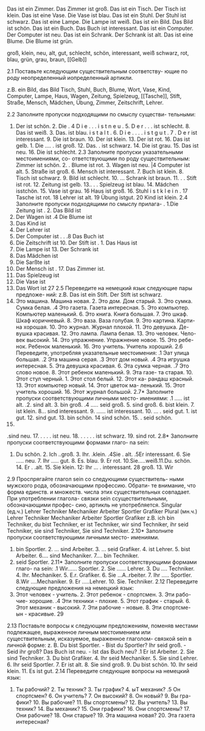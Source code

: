 Das ist ein Zimmer. Das Zimmer ist groß. Das ist ein Tisch. Der Tisch ist klein. Das ist eine Vase. Die Vase ist blau. Das ist ein Stuhl. Der Stuhl ist schwarz. Das ist eine Lampe. Die Lampe ist weiß. Das ist ein Bild. Das Bild ist schön. Das ist ein Buch. Das Buch ist interessant. Das ist ein Computer. Der Computer ist neu. Das ist ein Schrank. Der Schrank ist alt. Das ist eine Blume. Die Blume ist grün.

groß, klein, neu, alt, gut, schlecht, schön, interessant, weiß
schwarz, rot, blau, grün, grau, braun, [[Gelb]]

 2.1 Поставьте кследующим существительным соответству- ющие по роду неопределенный иопределенный артикли.
 
z.B. ein Bild, das Bild
Tisch, Stuhl, Buch, Blume, Wort, Vase, Kind, Computer, Lampe, Haus, Wagen, Zeitung, Spielzeug, [[Tasche]], Stift, Straße, Mensch, Mädchen, Übung, Zimmer, Zeitschrift, Lehrer.

2.2 Заполните пропуски подходящими по смыслу существи- тельными:
1. Der ist schön. 2. Die . 4 D i e . . . i s t n e u . 5. D e r . .
. ist schlecht. 8. Das
ist weiß. 3. Das. ist blau. i s t a l t . 6. D i e . . . . i s t g u t . 7 . D e r ist interessant. 9. Die ist
braun. 10. Der ist klein. 13. Der
ist rot. 16. Das
ist gelb. 1. Die .... . ist groß. 12. Das.
. ist schwarz. 14. Die ist grau. 15. Das ist neu. 16. Die
ist schlecht.
2.3 Заполните пропуски указательными местоимениями, со- ответствующими по роду существительным:
Zimmer ist schön. 2. . Blume ist rot. 3.
Wagen ist neu. |4
Computer ist alt. 5. Straße ist groß. 6. Mensch ist interessant. 7. Buch ist klein. 8. Tisch ist schwarz. 9.
Bild ist schlecht. 10. ... Schrank ist braun. 11. . . Stift ist rot. 12. Zeitung ist gelb. 13.. . . Spielzeug ist blau. 14.
Mädchen isstchön. 15. Vase ist grau. 16 Haus ist groß. 16. Stuhl i s t k l e i n . 17
Tasche ist rot. 18
Lehrer ist alt. 19
Übung istgut. 20 Kind ist klein.
2.4 Заполните пропуски подходящими по смыслу прилага- .
1.Die Zeitung ist
. 2. Das Bild ist
3. Der Wagen ist
.4 Die Blume ist
5. Das Kind ist
6. Der Lehrer ist
7. Der Computer ist
. . .8 Das Buch ist
9. Die Zeitschrift ist 10. Der Stift ist
. 1. Das Haus ist
12. Die Lampe ist 13. Der Schrank ist
14. Das Mädchen ist
15. Die Sarßte ist
16. Der Mensch ist
. 17. Das Zimmer ist.
18. Das Spielzeug ist
19. Die Vase ist
20. Das Wort ist
27
 2.5 Переведите на немецкий язык следующие пары предложе- ний:
z.B. Das ist ein Stift. Der Stift ist schwarz.
1. Это машина. Машина новая. 2. Это дом. Дом старый. 3. Это сумка. Сумка белая. .4 Это газета. Газета интересная. 5. Это компьютер. Компьютер маленький. 6. Это книга. Книга большая. 7. Это шкаф. Шкаф коричневый. 8. Это ваза. Ваза голубая. 9. Это картина. Карти- на хорошая. 10. Это журнал. Журнал плохой. 11. Это девушка. Де- вушка красивая. 12. Это лампа. Лампа белая. 13. Это человек. Чело- век высокий. 14. Это упражнение. Упражнение новое. 15. Это ребе- нок. Ребенок маленький. 16. Это учитель. Учитель хороший.
2.6 Переведите, употребляя указательные местоимения:
.1 Эат улица большая. .2 Эта машина серая. .3 Этот дом новый. .4 Эта игрушка интересная. 5. Эта девушка красивая. 6. Эта сумка черная. .7 Это слово новое. 8. Этот ребенок маленький. 9. Эта газе- та старая. 10. Этот стул черный. 1. Этот стол белый. 12. Этот ка- рандаш красный. 13. Этот компьютер новый. 14. Этот цветок ма- ленький. 15. Этот учитель хороший. 16. Этот журнал большой.
2.7* Заполните пропуски соответствующими личными место- имениями:
.1 ..... ist alt. .2. sind alt. 3. bin groß. .4 ..... seid groß. 5.
sind groß. 6. bist klein. 7.
ist klein. 8...
sind interessant. 9. ...... ist interessant. 10. ... . seid gut. 1. ist gut. 12. sind gut. 13. bin schön. 14 sind schön. 15. . seid schön.
161.
.sind neu. 17. . . . . ist neu. 18. . . . . . ist schwarz. 19. sind rot.
2.8* Заполните пропуски соответствующими формами глаго- na sein:
1. Du
schön. 2. Ich
..groß. 3. Ihr. .klein. .4Sie . alt. .5Er interessant. 6. Sie ..... neu. 7. Ihr ..... gut. 8. Es.
blau. 9. Er
rot. 10.Sie.....weiß.11.Du. schön. 14. Er . .alt. 15. Sie
klein. 12: Ihr ...
. interessant. 28
groß. 13.
Wir

 2.9
Проспрягайте глагол sein со следующими существитель- ными мужского рода, обозначающими профессию. Обрати- те внимание, что форма единств. и множеств. числа этих существительных совпадает. При употреблении глагола- связки sein ссуществительными, обозначающими профес- сию, артикль не употребляется.
Singular (ед.ч.) Lehrer
Techniker Mechaniker
Arbeiter
Sportler Grafiker
Plural (мн.ч.) Lehrer Techniker Mechaniker Arbeiter Sportler
Grafiker
z.B. ich bin Techniker, du bist Techniker, er ist Techniker, wir sind Techniker, ihr seid Techniker, sie sind Techniker, Sie sind Techniker.
2.10* Заполните пропуски соответствующими личными место- имениями.
1. bin Sportler. 2. ... sind Arbeiter. 3. ... seid Grafiker. 4. ist Lehrer. 5. bist Arbeiter. 6.... sind Mechaniker. 7.... bin Techniker.
8. seid Sportler.
2.11* Заполните пропуски соответствующими формами глаго- na sein:
.1 Wir...... Sportler. 2. Sie ...... Lehrer. 3. Du .... Techniker. 4. Ihr. Mechaniker. 5. E.r. Grafiker. 6. Sie ...A..rbeiter. 7. Ihr ..... Sportler.
8.Wir ....Mechaniker. 9. Er .....Lehrer. 10. Sie. Techniker.
2.12 Переведите следующие предложения на немецкий язык:
1. Этот человек - учитель. 2. Этот ребенок - спортсмен. 3. Эти рабо- чие- хорошие. .4 Эти техники - плохие. 5. Этот график - старый. 6. Этот механик - высокий. 7. Эти рабочие - новые. 8. Эти спортсме-
ын - красивые.
29

 2.13 Поставьте вопросы к следующим предложениям, поменяв местами подлежащее, выраженное личным местоимением
или существительным, исказуемое, выраженное глаголом- связкой sein в личной форме:
z. B. Du bist Sportler. - Bist du Sportler?
Ihr seid groß. - Seid ihr groß?
Das Buch ist neu. - Ist das Buch neu?
.1 Er ist Arbeiter. 2. Sie sind Techniker. 3. Du bist Grafiker. 4. Ihr seid Mechaniker. 5. Sie sind Lehrer. 6. Ihr seid Sportler. 7. Er ist alt. 8. Sie sind groß. 9. Du bist schön. 10. Ihr seid klein. 11. Es ist gut.
2.14 Переведите следующие вопросы на немецкий язык:
1. Ты рабочий? 2. Ты техник? 3. Ты график? 4. ыТ механик? .5 Он спортсмен? 6. Он учитель? 7. Он высокий? 8. Он новый? 9. Вы гра- фики? 10. Вы рабочие? 11. Вы спортсмены? 12. Вы учитель? 13. Вы техник? 14. Вы механик? 15. Они графики? 16. Они спортсмены? 17. Они рабочие? 18. Они старые? 19. Эта машина новая? 20. Эта газета интересная?